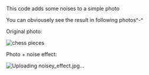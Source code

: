 This code adds some noises to a simple photo

You can obviousely see the result in following photos^-^

Original photo:


![chess pieces](https://user-images.githubusercontent.com/88210093/145553539-1565fed9-e7ca-477b-b23d-3a74e0da9101.jpg)



Photo + noise effect:


![Uploading noisey_effect.jpg…]()


